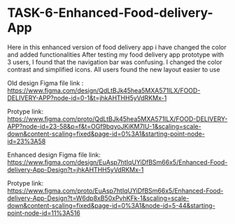 # TASK-6-Enhanced-Food-delivery-App
Here in this enhanced version of food delivery app i have changed the color and added functionalities
After testing my food delivery app prototype with 3 users, I found that the navigation bar was confusing. I changed the color contrast and simplified icons. All users found the new layout easier to use

Old design Figma file link :
https://www.figma.com/design/QdLtBJk45hea5MXA571ILX/FOOD-DELIVERY-APP?node-id=0-1&t=jhkAHTHH5yVdRKMx-1

Protype link: 
https://www.figma.com/proto/QdLtBJk45hea5MXA571ILX/FOOD-DELIVERY-APP?node-id=23-58&p=f&t=OGf9bqyoJKiKM7IU-1&scaling=scale-down&content-scaling=fixed&page-id=0%3A1&starting-point-node-id=23%3A58



Enhanced design Figma file link: 
https://www.figma.com/design/EuAsp7htIqUYiDfBSm66x5/Enhanced-Food-delivery-App-Design?t=jhkAHTHH5yVdRKMx-1

Protype link:
https://www.figma.com/proto/EuAsp7htIqUYiDfBSm66x5/Enhanced-Food-delivery-App-Design?t=W6dp8xB50xPvhKFk-1&scaling=scale-down&content-scaling=fixed&page-id=0%3A1&node-id=5-44&starting-point-node-id=11%3A516
